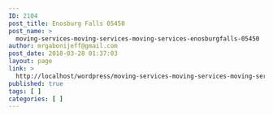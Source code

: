 ```yaml
---
ID: 2104
post_title: Enosburg Falls 05450
post_name: >
  moving-services-moving-services-moving-services-enosburgfalls-05450
author: mrgabonijeff@gmail.com
post_date: 2018-03-28 01:37:03
layout: page
link: >
  http://localhost/wordpress/moving-services-moving-services-moving-services-enosburgfalls-05450/
published: true
tags: [ ]
categories: [ ]
---
```


